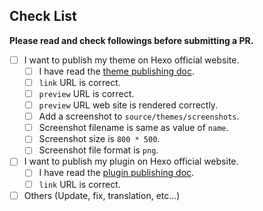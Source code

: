 ## Check List

**Please read and check followings before submitting a PR.**

- [ ] I want to publish my theme on Hexo official website.
    - [ ] I have read the [theme publishing doc](https://hexo.io/docs/themes#Publishing).
    - [ ] `link` URL is correct.
    - [ ] `preview` URL is correct.
    - [ ] `preview` URL web site is rendered correctly.
    - [ ] Add a screenshot to `source/themes/screenshots`.
    - [ ] Screenshot filename is same as value of `name`.
    - [ ] Screenshot size is `800 * 500`.
    - [ ] Screenshot file format is `png`.
- [ ] I want to publish my plugin on Hexo official website.
    - [ ] I have read the [plugin publishing doc](https://hexo.io/docs/plugins#Publishing).
    - [ ] `link` URL is correct.
- [ ] Others (Update, fix, translation, etc...)

<!-- 
    Thank you for publishing your work on Hexo site!
    
    If you also would like to become a Hexojs org memeber, here is the opportunity. Simply transfer your repo into Hexojs org, and you will become hexojs member. You could still be the repo admin, but also gain access to hexojs other repoes. 
    
    There are several benefits to do so:
    1. Become Hexojs org member, and gain access to all hexojs repos.
    2. Other Hexojs members could help to maintain issues and review PRs.
    3. More wait you to discover... :)
    
    Please contact hi@abnerchou.me if you are interested in this opportunity.
-->

